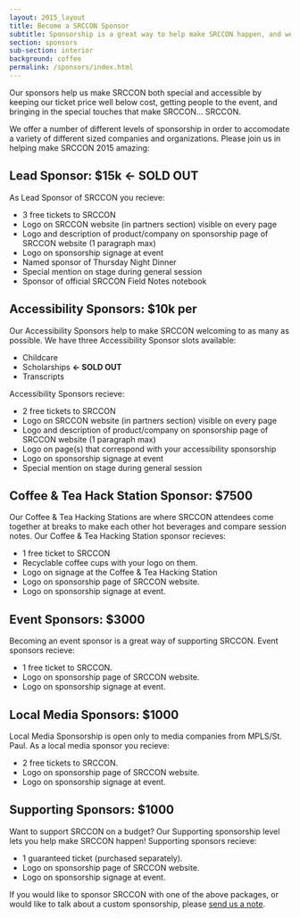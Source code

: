 ```yaml
---
layout: 2015_layout
title: Become a SRCCON Sponsor
subtitle: Sponsorship is a great way to help make SRCCON happen, and we'd love your help this year.
section: sponsors
sub-section: interior
background: coffee
permalink: /sponsors/index.html
---
```

Our sponsors help us make SRCCON both special and accessible by keeping our ticket price well below cost, getting people to the event, and bringing in the special touches that make SRCCON… SRCCON.

We offer a number of different levels of sponsorship in order to accomodate a variety of different sized companies and organizations. Please join us in helping make SRCCON 2015 amazing:

## Lead Sponsor: $15k **<- SOLD OUT** ##

As Lead Sponsor of SRCCON you recieve:

* 3 free tickets to SRCCON
* Logo on SRCCON website (in partners section) visible on every page
* Logo and description of product/company on sponsorship page of SRCCON website (1 paragraph max)
* Logo on sponsorship signage at event
* Named sponsor of Thursday Night Dinner
* Special mention on stage during general session
* Sponsor of official SRCCON Field Notes notebook

## Accessibility Sponsors: $10k per

Our Accessibility Sponsors help to make SRCCON welcoming to as many as possible. We have three Accessibility Sponsor slots available:

  * Childcare
  * Scholarships **<- SOLD OUT**
  * Transcripts

Accessibility Sponsors recieve:

* 2 free tickets to SRCCON
* Logo on SRCCON website (in partners section) visible on every page
* Logo and description of product/company on sponsorship page of SRCCON website (1 paragraph max)
* Logo on page(s) that correspond with your accessibility sponsorship
* Logo on sponsorship signage at event
* Special mention on stage during general session

## Coffee & Tea Hack Station Sponsor: $7500

Our Coffee & Tea Hacking Stations are where SRCCON attendees come together at breaks to make each other hot beverages and compare session notes. Our Coffee & Tea Hacking Station sponsor recieves:

* 1 free ticket to SRCCON
* Recyclable coffee cups with your logo on them.
* Logo on signage at the Coffee & Tea Hacking Station
* Logo on sponsorship page of SRCCON website.
* Logo on sponsorship signage at event.

## Event Sponsors: $3000

Becoming an event sponsor is a great way of supporting SRCCON. Event sponsors recieve:

* 1 free ticket to SRCCON.
* Logo on sponsorship page of SRCCON website.
* Logo on sponsorship signage at event.

## Local Media Sponsors: $1000

Local Media Sponsorship is open only to media companies from MPLS/St. Paul. As a local media sponsor you recieve:

* 2 free tickets to SRCCON.
* Logo on sponsorship page of SRCCON website.
* Logo on sponsorship signage at event.

## Supporting Sponsors: $1000

Want to support SRCCON on a budget? Our Supporting sponsorship level lets you help make SRCCON happen! Supporting sponsors recieve:

* 1 guaranteed ticket (purchased separately).
* Logo on sponsorship page of SRCCON website.
* Logo on sponsorship signage at event.

If you would like to sponsor SRCCON with one of the above packages, or would like to talk about a custom sponsorship, please [send us a note](mailto:dan@mozillafoundation.org).

